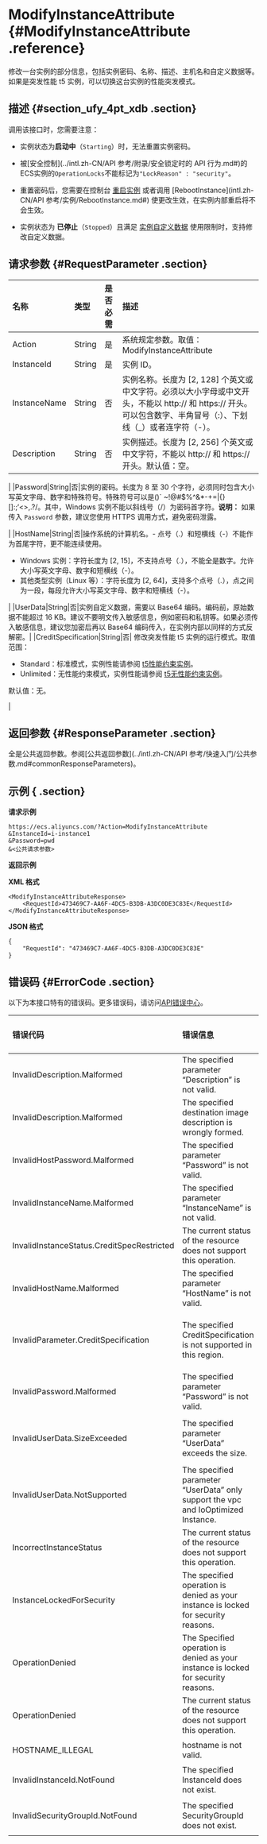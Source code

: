# ModifyInstanceAttribute {#ModifyInstanceAttribute .reference}

修改一台实例的部分信息，包括实例密码、名称、描述、主机名和自定义数据等。如果是突发性能 t5 实例，可以切换这台实例的性能突发模式。

## 描述 {#section_ufy_4pt_xdb .section}

调用该接口时，您需要注意：

-   实例状态为**启动中**（`Starting`）时，无法重置实例密码。

-   被[安全控制](../intl.zh-CN/API 参考/附录/安全锁定时的 API 行为.md#)的ECS实例的`OperationLocks`不能标记为`"LockReason" : "security"`。

-   重置密码后，您需要在控制台 [重启实例](../intl.zh-CN/用户指南/实例/重启实例.md#) 或者调用 [RebootInstance](intl.zh-CN/API 参考/实例/RebootInstance.md#) 使更改生效，在实例内部重启将不会生效。

-   实例状态为 **已停止**（`Stopped`）且满足 [实例自定义数据](../intl.zh-CN/用户指南/实例/实例自定义数据和元数据/实例自定义数据.md) 使用限制时，支持修改自定义数据。


## 请求参数 {#RequestParameter .section}

|名称|类型|是否必需|描述|
|:-|:-|:---|:-|
|Action|String|是|系统规定参数。取值：ModifyInstanceAttribute|
|InstanceId|String|是|实例 ID。|
|InstanceName|String|否|实例名称。长度为 \[2, 128\] 个英文或中文字符。必须以大小字母或中文开头，不能以 http:// 和 https:// 开头。可以包含数字、半角冒号（:）、下划线（\_）或者连字符（-）。|
|Description|String|否|实例描述。长度为 \[2, 256\] 个英文或中文字符，不能以 http:// 和 https:// 开头。默认值：空。

|
|Password|String|否|实例的密码。长度为 8 至 30 个字符，必须同时包含大小写英文字母、数字和特殊符号。特殊符号可以是\(\)\` ~!@\#$%^&\*-+=|\{\}\[\]:;‘<\>,.?/。其中，Windows 实例不能以斜线号（/）为密码首字符。**说明：** 如果传入 `Password` 参数，建议您使用 HTTPS 调用方式，避免密码泄露。

|
|HostName|String|否|操作系统的计算机名。-   点号（.）和短横线（-）不能作为首尾字符，更不能连续使用。
-   Windows 实例：字符长度为 \[2, 15\]，不支持点号（.），不能全是数字。允许大小写英文字母、数字和短横线（-）。
-   其他类型实例（Linux 等）：字符长度为 \[2, 64\]，支持多个点号（.），点之间为一段，每段允许大小写英文字母、数字和短横线（-）。

|
|UserData|String|否|实例自定义数据，需要以 Base64 编码。编码前，原始数据不能超过 16 KB。建议不要明文传入敏感信息，例如密码和私钥等。如果必须传入敏感信息，建议您加密后再以 Base64 编码传入，在实例内部以同样的方式反解密。|
|CreditSpecification|String|否| 修改突发性能 t5 实例的运行模式。取值范围：

 -   Standard：标准模式，实例性能请参阅 [t5性能约束实例](../intl.zh-CN/产品简介/实例/突发性能实例/t5性能约束实例.md#)。
-   Unlimited：无性能约束模式，实例性能请参阅 [t5无性能约束实例](../intl.zh-CN/产品简介/实例/突发性能实例/t5无性能约束实例.md#)。

 默认值：无。

 |

## 返回参数 {#ResponseParameter .section}

全是公共返回参数。参阅[公共返回参数](../intl.zh-CN/API 参考/快速入门/公共参数.md#commonResponseParameters)。

## 示例 { .section}

**请求示例**

```
https://ecs.aliyuncs.com/?Action=ModifyInstanceAttribute
&InstanceId=i-instance1
&Password=pwd
&<公共请求参数>
```

**返回示例**

**XML 格式**

```
<ModifyInstanceAttributeResponse>
    <RequestId>473469C7-AA6F-4DC5-B3DB-A3DC0DE3C83E</RequestId>
</ModifyInstanceAttributeResponse>
```

**JSON 格式**

```
{
    "RequestId": "473469C7-AA6F-4DC5-B3DB-A3DC0DE3C83E"
}
```

## 错误码 {#ErrorCode .section}

以下为本接口特有的错误码。更多错误码，请访问[API错误中心](https://error-center.alibabacloud.com/status/product/Ecs)。

|错误代码|错误信息|HTTP 状态码|说明|
|:---|:---|:-------|:-|
|InvalidDescription.Malformed|The specified parameter “Description” is not valid.|400|指定的Description 格式不正确。|
|InvalidDescription.Malformed|The specified destination image description is wrongly formed.|400|指定的Description 不合法。|
|InvalidHostPassword.Malformed|The specified parameter “Password” is not valid.|400|指定的 Password 不合法。|
|InvalidInstanceName.Malformed|The specified parameter “InstanceName” is not valid.|400|指定的 InstanceName 不合法。|
|InvalidInstanceStatus.CreditSpecRestricted|The current status of the resource does not support this operation.|400|您的账号已欠费，无法切换 t5 实例的性能突发模式。|
|InvalidHostName.Malformed|The specified parameter “HostName” is not valid.|400|指定的HostName 不合法。|
|InvalidParameter.CreditSpecification|The specified CreditSpecification is not supported in this region.|400|指定的 CreditSpecification无效。或者当前地域不支持该性能突发模式。|
|InvalidPassword.Malformed|The specified parameter “Password” is not valid.|400|指定的Password 不合法。|
|InvalidUserData.SizeExceeded|The specified parameter “UserData” exceeds the size.|400|Base64 编码UserData 前，原始数据不能超过 16 KB。|
|InvalidUserData.NotSupported|The specified parameter “UserData” only support the vpc and IoOptimized Instance.|400|UserData 只适用于 VPC 类型实例和 I/O 优化实例。|
|IncorrectInstanceStatus|The current status of the resource does not support this operation.|403|该资源目前的状态不支持此操作。|
|InstanceLockedForSecurity|The specified operation is denied as your instance is locked for security reasons.|403|实例目前被安全锁定，拒绝操作。|
|OperationDenied|The Specified operation is denied as your instance is locked for security reasons.|403|实例已经被锁定。|
|OperationDenied|The current status of the resource does not support this operation.|403|实例状态不支持该操作。|
|HOSTNAME\_ILLEGAL|hostname is not valid.|404|指定的HostName 不合法。|
|InvalidInstanceId.NotFound|The specified InstanceId does not exist.|404|指定的 InstanceId 不存在。|
|InvalidSecurityGroupId.NotFound|The specified SecurityGroupId does not exist.|404|指定的 SecurityGroupId 不存在。|

